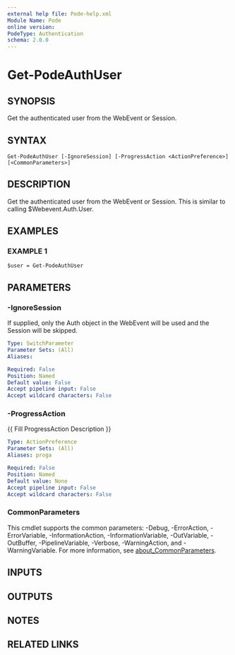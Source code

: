```yaml
---
external help file: Pode-help.xml
Module Name: Pode
online version:
PodeType: Authentication
schema: 2.0.0
---
```


# Get-PodeAuthUser

## SYNOPSIS
Get the authenticated user from the WebEvent or Session.

## SYNTAX

```
Get-PodeAuthUser [-IgnoreSession] [-ProgressAction <ActionPreference>] [<CommonParameters>]
```

## DESCRIPTION
Get the authenticated user from the WebEvent or Session.
This is similar to calling $Webevent.Auth.User.

## EXAMPLES

### EXAMPLE 1
```
$user = Get-PodeAuthUser
```

## PARAMETERS

### -IgnoreSession
If supplied, only the Auth object in the WebEvent will be used and the Session will be skipped.

```yaml
Type: SwitchParameter
Parameter Sets: (All)
Aliases:

Required: False
Position: Named
Default value: False
Accept pipeline input: False
Accept wildcard characters: False
```

### -ProgressAction
{{ Fill ProgressAction Description }}

```yaml
Type: ActionPreference
Parameter Sets: (All)
Aliases: proga

Required: False
Position: Named
Default value: None
Accept pipeline input: False
Accept wildcard characters: False
```

### CommonParameters
This cmdlet supports the common parameters: -Debug, -ErrorAction, -ErrorVariable, -InformationAction, -InformationVariable, -OutVariable, -OutBuffer, -PipelineVariable, -Verbose, -WarningAction, and -WarningVariable. For more information, see [about_CommonParameters](http://go.microsoft.com/fwlink/?LinkID=113216).

## INPUTS

## OUTPUTS

## NOTES

## RELATED LINKS
